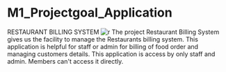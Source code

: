 # M1_Projectgoal_Application
RESTAURANT BILLING SYSTEM
![r](https://user-images.githubusercontent.com/98951784/152693497-81f0ef00-e384-4a9e-a0cf-be16d7b89502.png)
The project Restaurant Billing System gives us the facility to manage the Restaurants billing system. This application is helpful for staff or admin for billing of food order and managing customers details. This application is access by only staff and admin. Members can't access it directly.
